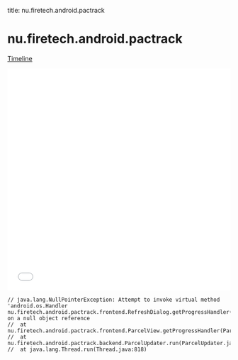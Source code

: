 title: nu.firetech.android.pactrack

# nu.firetech.android.pactrack

[Timeline](./vis-timeline.html)

<iframe src="./vis-timeline.html" width="100%" height="500px" style="border:none;"></iframe>

```
// java.lang.NullPointerException: Attempt to invoke virtual method 'android.os.Handler nu.firetech.android.pactrack.frontend.RefreshDialog.getProgressHandler()' on a null object reference
// 	at nu.firetech.android.pactrack.frontend.ParcelView.getProgressHandler(ParcelView.java:165)
// 	at nu.firetech.android.pactrack.backend.ParcelUpdater.run(ParcelUpdater.java:174)
// 	at java.lang.Thread.run(Thread.java:818)

```



